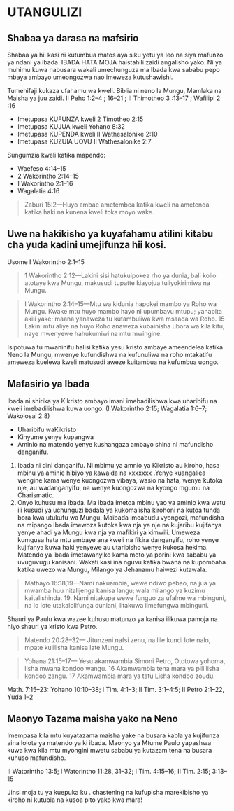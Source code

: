 <h1>UTANGULIZI</h1><h2>Shabaa ya darasa na mafsirio</h2><p>Shabaa ya hii kasi ni kutumbua matos aya siku yetu ya leo na siya mafunzo ya ndani ya ibada. IBADA HATA MOJA haistahili zaidi angalisho yako. Ni ya muhimu kuwa nabusara wakali umechunguza ma Ibada kwa sababu pepo mbaya ambayo umeongozwa nao imeweza kutushawishi.</p><p>Tumehifaji kukaza ufahamu wa kweli. Biblia ni neno la Mungu&#44; Mamlaka na Maisha ya juu zaidi. II Peho 1:2&ndash;4 ; 16&ndash;21 ; II Thimotheo 3 :13&ndash;17 ; Wafilipi 2 :16</p><ul><li>Imetupasa KUFUNZA kweli 2 Timotheo 2:15</li><li>Imetupasa KUJUA kweli Yohano 8:32</li><li>Imetupasa KUPENDA kweli II Wathesalonike 2:10</li><li>Imetupasa KUZUIA UOVU II Wathesalonike 2:7</li></ul><p>Sungumzia kweli katika mapendo:</p><ul><li>Waefeso 4:14&ndash;15</li><li>2 Wakorintho 2:14&ndash;15</li><li>I Wakorintho 2:1&ndash;16</li><li>Wagalatia 4:16</li></ul><blockquote>Zaburi 15:2&mdash;Huyo ambae ametembea katika kweli na ametenda katika haki na kunena kweli toka moyo wake.</blockquote><h2>Uwe na hakikisho ya kuyafahamu atilini kitabu cha yuda kadini umejifunza hii kosi.</h2><p>Usome I Wakorintho 2:1&ndash;15</p><blockquote>1 Wakorintho 2:12&mdash;Lakini sisi hatukuipokea rho ya dunia&#44; bali kolio atotaye kwa Mungu&#44; makusudi tupatte kiayojua tuliyokirimiwa na Mungu.</blockquote><blockquote>I Wakorintho 2:14&ndash;15&mdash;Mtu wa kidunia hapokei mambo ya Roho wa Mungu. Kwake mtu huyo mambo hayo ni upumbavu mtupu; yanapita akili yake; maana yanaweza tu kutambuliwa kwa msaada wa Roho. 15 Lakini mtu aliye na huyo Roho anaweza kubainisha ubora wa kila kitu&#44; naye mwenyewe hahukumiwi na mtu mwingine.</blockquote><p>Isipotuwa tu mwaninifu halisi katika yesu kristo ambaye ameendelea katika Neno la Mungu&#44; mwenye kufundishwa na kufunuliwa na roho mtakatifu ameweza kuelewa kweli matusudi aweze kuitambua na kufumbua uongo.</p><h2>Mafasirio ya Ibada</h2><p>Ibada ni shirika ya Kikristo ambayo imani imebadilishwa kwa uharibifu na kweli imebadilishwa kuwa uongo. (I Wakorintho 2:15; Wagalatia 1:6&ndash;7; Wakolosai 2:8)</p><ul><li>Uharibifu waKikristo</li><li>Kinyume yenye kupangwa</li><li>Aminio na matendo yenye kushangaza ambayo shina ni mafundisho danganifu.</li></ul><ol><li>Ibada ni dini danganifu. Ni mbimu ya amnio ya Kikristo au kiroho&#44; hasa mbinu ya aminie hibiyo ya kawaida na xxxxxxx .Yenye kuangaliea wengine kama wenye kuongozwa vibaya&#44; wasio na hata&#44; wenye kutoka nje&#44; au wadanganyifu&#44; na wenye kuongozwa na kyongo mgumu na . Charismatic.</li><li>Onyo kuhusu ma ibada. Ma ibada imetoa mbinu yao ya aminio kwa watu ili kusudi ya uchunguzi badala ya kukomalisha kirohoni na kutoa tunda bora kwa utukufu wa Mungu. Maibada imeabudu vyongozi&#44; mafundisha na mipango Ibada imewoza kutoka kwa nja ya nje na kujaribu kujifanya yenye ahadi ya Mungu kwa nja ya mafikiri ya kimwili. Umeweza kumgusa hata mtu ambaye ana kweli na fikira danganyifu&#44; roho yenye kujifanya kuwa haki yenyewe au utaribisho wenye kukosa hekima. Matendo ya ibada imetawanyiko kama moto ya porini kwa sababu ya uvuguvugu kanisani. Wakati kasi ina nguvu katika bwana na kupombaha katika uwezo wa Mungu&#44; Milango ya Jehanamu haiwezi kutawala.</li></ol><blockquote>Mathayo 16:18&#44;19&mdash;Nami nakuambia&#44; wewe ndiwo pebao&#44; na jua ya mwamba huu nitalijenga kanisa langu; wala milango ya kuzimu kaitalishinda. 19. Nami nitakupa wewe funguo za ufalme wa mbinguni&#44; na lo lote utakalolifunga duniani&#44; litakuwa limefungwa mbinguni.</blockquote><p>Shauri ya Paulu kwa wazee kuhusu matunzo ya kanisa ilikuwa pamoja na hiyo shauri ya kristo kwa Petro.</p><blockquote>Matendo 20:28&ndash;32&mdash; Jitunzeni nafsi zenu&#44; na lile kundi lote nalo&#44; mpate kulilisha kanisa late Mungu.</blockquote><blockquote>Yohana 21:15&ndash;17&mdash; Yesu akamwambia Simoni Petro&#44; Ototowa yohoma&#44; lisha mwana kondoo wangu. 16 Akamwambia tena mara ya pili lisha kondoo zangu. 17 Akamwambia mara ya tatu Lisha kondoo zoudu.</blockquote><p>Math. 7:15&ndash;23: Yohano 10:10&ndash;38; I Tim. 4:1&ndash;3; II Tim. 3:1&ndash;4:5; II Petro 2:1&ndash;22&#44; Yuda 1&ndash;2</p><h2>Maonyo Tazama maisha yako na Neno</h2><p>Imempasa kila mtu kuyatazama maisha yake na busara kabla ya kujifunza aina lolote ya matendo ya ki ibada. Maonyo ya Mtume Paulo yapashwa kuwa kwa kila mtu myongini mwetu sababu ya kutazam tena na busara kuhuso mafundisho.</p><p>II Watorintho 13:5; I Watorintho 11:28&#44; 31&ndash;32; I Tim. 4:15&ndash;16; II Tim. 2:15; 3:13&ndash;15</p><p>Jinsi moja tu ya kuepuka ku . chastening na kufupisha marekibisho ya kiroho ni kutubia na kusoa pito yako kwa mara!</p>